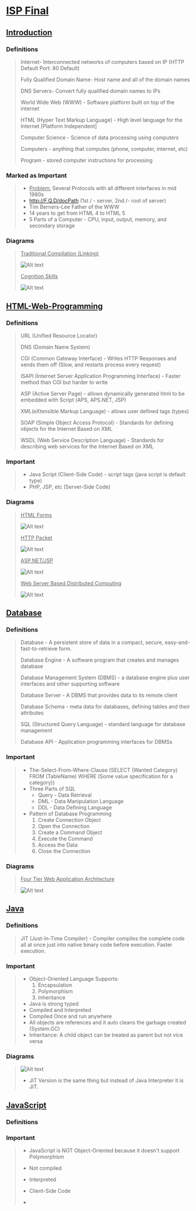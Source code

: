 # <u>ISP Final</u>

## <u>Introduction</u>

### Definitions

> Internet- Interconnected networks of computers based on IP (HTTP Default Port: 80 Default)
>
> Fully Qualified Domain Name- Host name and all of the domain names
>
> DNS Servers- Convert fully qualified domain names to IPs
>
> World Wide Web (WWW) - Software platform built on top of the internet
>
> HTML (Hyper Text Markup Language) - High level language for the Internet [Platform Independent]
>
> Computer Science - Science of data processing using computers
>
> Computers - anything that computes (phone, computer, internet, etc)
>
> Program - stored computer instructions for processing

### Marked as Important

> - <u>Problem:</u> Several Protocols with all different interfaces in mid 1980s
> - http://F.Q.D/docPath (1st / - server, 2nd /- root of server)
> - Tim Berners-Lee Father of the WWW
> - 14 years to get from HTML 4 to HTML 5
> - 5 Parts of a Computer - CPU, input, output, memory, and secondary storage

### Diagrams

> <u>Traditional Compilation (Linking)</u>
>
> ![Alt text](assets/TraditionalComp.png)
>
> <u>Cognition Skills</u>
>
> ![Alt text](assets/CognitiveSkills.png)

## <u>HTML-Web-Programming</u>

### Definitions

> URL (Unified Resource Locator)
>
> DNS (Domain Name System)
>
> CGI (Common Gateway Interface) - Writes HTTP Responses and sends them off (Slow, and restarts process every request)
>
> ISAPI (Internet Server Application Programming Interface) - Faster method than CGI but harder to write
>
> ASP (Active Server Page) - allows dynamically generated html to be embedded with Script (APS, APS.NET, JSP)
>
> XML(eXtensible Markup Language) - allows user defined tags (types)
>
> SOAP (Simple Object Access Protocol) - Standards for defining objects for the Internet Based on XML
>
> WSDL (Web Service Description Language) - Standards for describing web services for the Internet Based on XML

### Important

> - Java Script (Client-Side Code) - script tags (java script is default type)
> - PHP, JSP, etc (Server-Side Code)

### Diagrams

> <u>HTML Forms</u>
>
> ![Alt text](assets/HTMLForms.png)
>
> <u>HTTP Packet</u>
>
> ![Alt text](assets/HTTPPackett.png)
>
> <u>ASP.NET/JSP</u>
>
> ![Alt text](assets\JSP-ASP.NET.PNG)
>
> <u>Web Server Based Distributed Computing</u>
>
> ![Alt text](assets\WS-based-Distributed-Computing.PNG)

## <u>Database</u>

### Definitions

>Database - A persistent store of data in a compact, secure, easy-and-fast-to-retrieve form.
>
>Database Engine - A software program that creates and manages database
>
>Database Management System (DBMS) - a database engine plus user interfaces and other supporting software
>
>Database Server - A DBMS that provides data to its remote client
>
>Database Schema - meta data for databases, defining tables and their attributes
>
>SQL (Structured Query Language) - standard language for database management
>
>Database API - Application programming interfaces for DBMSs

### Important

> - The-Select-From-Where-Clause (SELECT (Wanted Category) FROM (TableName) WHERE (Some value specification for a category))
> - Three Parts of SQL
>   - Query - Data Retrieval
>   - DML - Data Manipulation Language
>   - DDL - Data Defining Language
> - Pattern of Database Programming
>   1. Create Connection Object
>   2. Open the Connection
>   3. Create a Command Object
>   4. Execute the Command
>   5. Access the Data
>   6. Close the Connection

### Diagrams

> <u>Four Tier Web Application Architecture</u>
>
> ![Alt text](assets/4tierapp.png)

## <u>Java</u>

### Definitions

> JIT (Just-In-Time Compiler) - Compiler compiles the complete code all at once just into native binary code before execution. Faster execution.

### Important

> - Object-Oriented Language Supports:
>   1. Encapsulation
>   2. Polymorphism
>   3. Inheritance
> - Java is strong typed
> - Compiled and Interpreted
> - Compiled Once and run anywhere
> - All objects are references and it auto cleans the garbage created (System.GC)
> - Inheritance: A child object can be treated as parent but not vice versa

### Diagrams

> ![Alt text](assets/javaintermediatelanguage.png)
>
> - JIT Version is the same thing but instead of Java Interpreter it is JIT.

## <u>JavaScript</u>

### Definitions

> 

### Important

> - JavaScript is NOT Object-Oriented because it doesn't support Polymorphism
>
> - Not compiled
>
> - Interpreted
>
> - Client-Side Code
>
> - <script>
>
> - Dynamically Typed (Auto Type Changing)
>
> - Arrays can have different type elements
>
> - JavaScript Pattern Matching Methods
>
>   1. RegExp Objects
>   2. On a string variable

### Diagrams

> <u>Pattern Matching Slides</u>
>
> ![Alt text](assets/patternmatch.png)
>
> 
>
> ![Alt text](assets/patternmatch2.png)
>
> 
>
> ![Alt text](assets/patternmatch3.png)

## <u>JSP (Java-Server-Page)</u>

### Definitions

> 

### Important

> - Server-Side
> - Compiled
> - Java embedded into HTML
> - Object-Oriented
> - Dynamically Generates Webpages
> - Uses <%>
> - GROSS AS FUCK AND AVOID!!
> - 5 Steps of Web-Based server-side programming:
>   1. Get input as text from client
>   2. Convert text to numbers
>   3. compute
>   4. convert numbers to text
>   5. send output to client

### Diagrams

## <u>PHP (Hypertext PreProcessor)</u>

### Definitions

### Important

- Dynamically Typed $
- Purely Interpreted
- <?php?> 

### Diagrams

## <u>.NET</u>

### Definitions

>CLI (Command Line Interface)
>
>GUI (Graphical User Interface)
>
>NUI (Natural User Interface)
>
>IaaS (Infrastructure as a Service)
>
>PaaS (Platform as a Service)
>
>SaaS (Software as a Service)
>
>CLR (Common Language Runtime) - to make .NET language independent [defined as a runtime environment]
>
>CTS (Common Type System) - Syntax and Semantics for .NET framework to work
>
>Managed Code - code that follows the CTS defined standards (C++ allows multiple inheritance, Managed C++ does not)

### Important

> - .Net is a framework for developing OS-platform-independent, Programming-language-independent, web-enabled, distributed applications.
> - .Net  is Object-Oriented

### Diagrams

> <u>MSIL Compilation (Microsoft's Java)</u>
>
> ![Alt text](assets/MSIL.png)
>
> <u>MSIL Second Form! (Independent Language)</u>
>
> ![Alt text](assets/MSIL2.png)
>
> <u>MSIL FINAL FORM!! (OS-Independent and Language-Independent)</u>
>
> ![Alt text](assets/MSILFinalForm!.png)

## <u>Cloud Computing</u>

### Definitions

> Hypervisors (VMM) - virtual machine managers, the OS of the OS
>
> Cloud Computing - Computing technology and infrastructure offered by vendors **on demand**. 

### Important

> - Virtualization and Pay per Use model
> - Two types of Hypervisors:
>   1. Native - run directly on host hardware
>   2. Hosted - run on host OS
> - Advantages:
>   1. Cost-Effective
>   2. Maximum Resource Utilization
>   3. Flexibility

### Diagrams

> <u>T1-Hypervisor (Native)</u>
>
> ![Alt text](assets/T1-Hypervisor.png)
>
> <u>T2-Hypervisor (Hosted)</u>
>
> ![Alt text](assets/T2-Hypervisor.png)'

## <u>Ruby On Rails</u>

### Definitions

### Important

> - Dynamically Typed
> - Object-Oriented
> - Interpreted
> - Runs locally or on Server
> - gets (cin) , puts (cout)
> - Scalar types and arrays

### Diagrams

> <u>RoR Architecture</u>
>
> ![Alt text](assets/RoRArchitecture.png)

## <u>Android Studio</u>

### Definitions

### Important

> - HCI (input, output)
> - Input (A/V, touch, sensors, remote, composite events (key entry))
> - Output (screen, mirroring, VR, haptic, text (internalization))
> - EDP (Event handlers)
> - OOP (Android uses java based code)

### Diagrams

> ![Alt text](assets/AndroidAppArch.png)

## <u>IOS Dev</u>

### Definitions

### Important

### Diagrams

![Alt text](assets/MVCArch.png)
